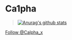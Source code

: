 # Ca1pha
>[![Anurag's github stats](https://github-readme-stats.vercel.app/api?username=ca1pha)](https://github.com/anuraghazra/github-readme-stats)

<a class="twitter-follow-button"
  href="https://twitter.com/Calpha_x"
  data-size="large">
Follow @Calpha_x</a>

<!--
**Ca1pha/Ca1pha** is a ✨ _special_ ✨ repository because its `README.md` (this file) appears on your GitHub profile.

Here are some ideas to get you started:

- 🔭 I’m currently working on ...
- 🌱 I’m currently learning ...
- 👯 I’m looking to collaborate on ...
- 🤔 I’m looking for help with ...
- 💬 Ask me about ...
- 📫 How to reach me: ...
- 😄 Pronouns: ...
- ⚡ Fun fact: ...
-->
